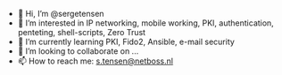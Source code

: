 - 👋 Hi, I’m @sergetensen
- 👀 I’m interested in IP networking, mobile working, PKI, authentication, penteting, shell-scripts, Zero Trust
- 🌱 I’m currently learning PKI, Fido2, Ansible, e-mail security
- 💞️ I’m looking to collaborate on ...
- 📫 How to reach me: s.tensen@netboss.nl

<!---
sergetensen/sergetensen is a ✨ special ✨ repository because its `README.md` (this file) appears on your GitHub profile.
You can click the Preview link to take a look at your changes.
--->
